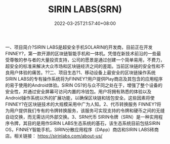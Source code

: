﻿---
weight: 
title: "SIRIN LABS(SRN)"
description: "SIRIN LABS是超安全手机SOLARIN的开发商，目前正在开发FINNEY?，第一款开源的区块链智能手机和一体机"
date: 2022-03-25T21:57:40+08:00
lastmod: 2022-03-25T16:45:40+08:00
draft: false
authors: ["Metabd"]
featuredImage: "sirin-labssrn.webp"
link: ""
tags: ["数字代币","SIRIN LABS(SRN)"]
categories: ["navigation"]
navigation: ["数字代币"]
lightgallery: true
toc: true
pinned: false
recommend: false
recommend1: false
---
一、项目简介?SIRIN LABS是超安全手机SOLARIN的开发商，目前正在开发FINNEY?，第一款开源的区块链智能手机和一体机。凭借在新技术前沿的一些最受尊敬的参与者的大量投资支持，公司的愿景是通过创建一个简单易用，不费力，超安全的标准来解决大众市场和区块链经济之间的差距。当前区块链的安全性和不良用户体验的痛苦。??二、项目生态?1、移动设备上最安全的区块链操作系统
SIRIN LABS的专有操作系统将为FINNEY?用户提供Play商店及其包含的应用程序的易于使用的Android体验。SIRIN OS?的与众不同之处在于，增强了整个设备的安全性，并通过安全屏幕可访问内置的冷钱包。用户将拥有熟悉的体验以及Android操作系统以外的扩展功能，以确保区块链和钱包安全。这些因素将使FINNEY?在区块链技术的大规模采用中广为人知。2、代币转换服务
FINNEY?将为用户提供我们专有的令牌转换服务，该服务可实现支持的令牌和硬币之间的无缝自动交换，而无需访问外部交换。3、SRN代币
SIRIN令牌（SRN）是一种实用程序令牌，其目的是用作SIRIN LABS生态系统的基石，该生态系统目前包括SIRIN OS，FINNEY智能手机，SIRIN分散应用程序（DApp）商店和SIRIN LABS砖商店。相关链接：
https://sirinlabs.com/about-us/
